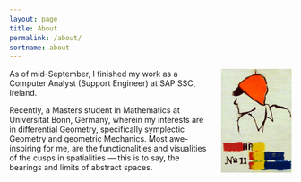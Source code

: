 ```yaml
---
layout: page
title: About
permalink: /about/
sortname: about
---
```


<a href="/img/plackard.jpg"><img src="/img/plackard_cropped.jpg" style="float:right;width:25%;padding-left:20px;"></a>

<p>As of mid-September, I finished my work as a Computer Analyst (Support Engineer) at SAP SSC, Ireland.</p>

<p>Recently, a Masters student in Mathematics at Universität Bonn, Germany, wherein my interests are in differential Geometry, specifically symplectic Geometry and geometric Mechanics.  Most awe-inspiring for me, are the functionalities and visualities of the cusps in spatialities &mdash; this is to say, the bearings and limits of abstract spaces.</p>
